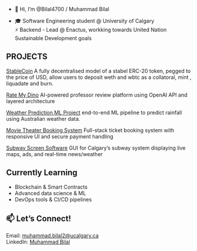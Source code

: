 - 👋 Hi, I’m @Bilal4700 / Muhammad Bilal

- 🎓 Software Engineering student @ University of Calgary   
⚡ Backend - Lead @ Enactus, workking towards United Nation Sustainable Development goals

## PROJECTS

[StableCoin](https://github.com/Bilal4700/StableCoin.git)
A fully decentralised model of a stabel ERC-20 token, pegged to the price of USD, allow users to deposit weth and wbtc as a collatoral, mint , liquadate and burn.

[Rate My Dino](https://github.com/damonmaz/RateMyDino.git)
AI-powered professor review platform using OpenAI API and layered architecture  

[Weather Prediction ML Project](https://github.com/Bilal4700/Rainfall-in-Australia-ML-model.git)
end-to-end ML pipeline to predict rainfall using Australian weather data.  

[Movie Theater Booking System](https://github.com/Bilal4700/Movie-theater-ticket-reservation-application-.git)
Full-stack ticket booking system with responsive UI and secure payment handling  

[Subway Screen Software](https://github.com/Bilal4700/SubwayScreen.git)
GUI for Calgary’s subway system displaying live maps, ads, and real-time news/weather  


## Currently Learning
- Blockchain & Smart Contracts  
- Advanced data science & ML  
- DevOps tools & CI/CD pipelines

## 📫 Let’s Connect!
Email: muhammad.bilal2@ucalgary.ca  
LinkedIn: [Muhammad Bilal](http://www.linkedin.com/in/muhammad-bilal-955a12295)  

<!---
Bilal4700/Bilal4700 is a ✨ special ✨ repository because its `README.md` (this file) appears on your GitHub profile.
You can click the Preview link to take a look at your changes.
--->

